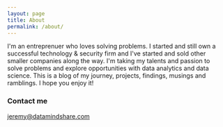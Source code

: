 ```yaml
---
layout: page
title: About
permalink: /about/
---
```


I'm an entreprenuer who loves solving problems. I started and still own a successful technology & security firm and I've started and sold other smaller companies along the way. I'm taking my talents and passion to solve problems and explore opportunities with data analytics and data science. This is a blog of my journey, projects, findings, musings and ramblings. I hope you enjoy it!

### Contact me

[jeremy@datamindshare.com](mailto:jeremy@domain.com)
